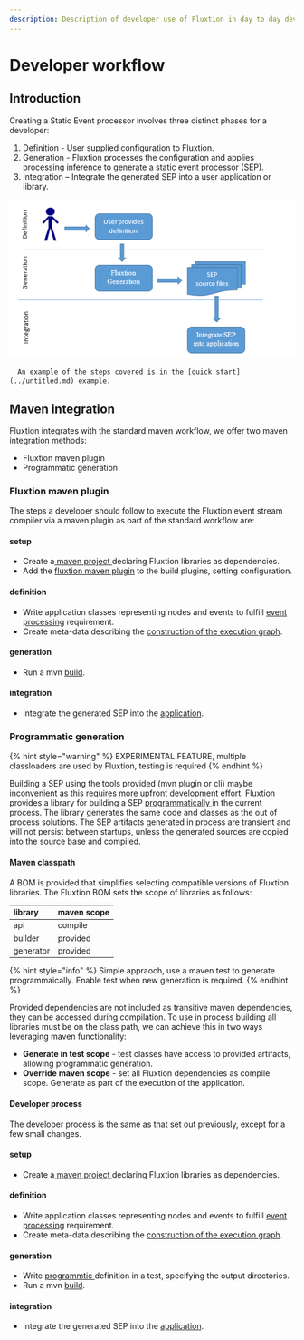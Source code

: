 ```yaml
---
description: Description of developer use of Fluxtion in day to day development
---
```


# Developer workflow

## Introduction

Creating a Static Event processor involves three distinct phases for a developer:

1. Definition - User supplied configuration to Fluxtion.
2. Generation - Fluxtion processes the configuration and applies processing inference to generate a static event processor \(SEP\).
3. Integration – Integrate the generated SEP into a user application or library.

![](../.gitbook/assets/fluxtion_workflow.png)

      An example of the steps covered is in the [quick start](../untitled.md) example.

## Maven integration

Fluxtion integrates with the standard maven workflow, we offer two maven integration methods:

* Fluxtion maven plugin
* Programmatic generation

### Fluxtion maven plugin

The steps a developer should follow to execute the Fluxtion event stream compiler via a maven plugin as part of the standard workflow are:

#### setup

* Create a[ maven project ](../tools/maven-plugin.md#fluxtion-dependencies)declaring Fluxtion libraries as dependencies.
* Add the [fluxtion maven plugin](../tools/maven-plugin.md#add-build-plugins) to the build plugins, setting configuration.

#### definition

* Write application classes representing nodes and events to fulfill [event processing](https://fluxtion.gitbook.io/docs/overview/child-2) requirement.
* Create meta-data describing the [construction of the execution graph](https://fluxtion.gitbook.io/docs/overview/graph-building-primitives).

#### generation

* Run a mvn [build](../tools/maven-plugin.md#run-build).

#### integration

* Integrate the generated SEP into the [application](../untitled.md#step-4-integrate-sep).

### Programmatic generation

{% hint style="warning" %}
EXPERIMENTAL FEATURE, multiple classloaders are used by Fluxtion, testing is required
{% endhint %}

Building a SEP using the tools provided \(mvn plugin or cli\) maybe inconvenient as this requires more upfront development effort. Fluxtion provides a library for building a SEP [programmatically ](https://github.com/v12technology/fluxtion/blob/master/generator/src/main/java/com/fluxtion/generator/compiler/InprocessSepCompiler.java)in the current process. The library generates the same code and classes as the out of process solutions. The SEP artifacts generated in process are transient and will not persist between startups, unless the generated sources are copied into the source base and compiled.

#### Maven classpath

A BOM is provided that simplifies selecting compatible versions of Fluxtion libraries. The Fluxtion BOM sets the scope of libraries as follows:

| library | maven scope |
| :--- | :--- |
| api | compile |
| builder | provided |
| generator | provided |

{% hint style="info" %}
Simple appraoch, use a maven test to generate programmaically. Enable test when new generation is required.
{% endhint %}

Provided dependencies are not included as transitive maven dependencies, they can be accessed during compilation. To use in process building all libraries must be on the class path, we can achieve this in two ways leveraging maven functionality:

* **Generate in test scope** - test classes have access to provided artifacts, allowing programmatic generation.
* **Override maven scope** - set all Fluxtion dependencies as compile scope. Generate as part of the execution of the application.

#### Developer process

The developer process is the same as that set out previously, except for a few small changes.

#### setup

* Create a[ maven project ](../tools/maven-plugin.md#fluxtion-dependencies)declaring Fluxtion libraries as dependencies.

#### definition

* Write application classes representing nodes and events to fulfill [event processing](https://fluxtion.gitbook.io/docs/overview/child-2) requirement.
* Create meta-data describing the [construction of the execution graph](https://fluxtion.gitbook.io/docs/overview/graph-building-primitives).

#### generation

* Write [programmtic ](https://github.com/v12technology/fluxtion/blob/master/generator/src/test/java/com/fluxtion/compiler/InprocessSepCompilerTest.java)definition in a test, specifying the output directories.
* Run a mvn [build](../tools/maven-plugin.md#run-build).

#### integration

* Integrate the generated SEP into the [application](../untitled.md#step-4-integrate-sep).



